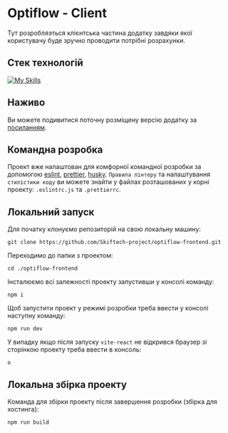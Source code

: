 # Optiflow - Client

Тут розробляэться клієнтська частина додатку завдяки якої користувачу буде зручно проводити потрібні розрахунки.

## Стек технологій

[![My Skills](https://skillicons.dev/icons?i=js,react,threejs,materialui,vite&theme=dark)](https://skillicons.dev)

## Наживо

Ви можете подивитися поточну розміщену версію додатку за [посиланням](https://optiflow-skiftech.netlify.app/).

## Командна розробка

Проект вже налаштован для комфорної командної розробки за допомогою [eslint](https://eslint.org/), [prettier](https://prettier.io/), [husky](https://typicode.github.io/husky/).
`Правила лінтеру` та налаштування `стилістики коду` ви можете знайти у файлах розташованих у корні проекту: `.eslintrc.js` та `.prettierrc`.

## Локальний запуск

Для початку клонуємо репозиторій на свою локальну машину:

```
git clone https://github.com/Skiftech-project/optiflow-frontend.git
```

Переходимо до папки з проектом:

```
cd ./optiflow-frontend
```

Інсталюємо всі залежності проекту запустивши у консолі команду:

```
npm i
```

Щоб запустити проект у режимі розробки треба ввести у консолі наступну команду:

```
npm run dev
```

У випадку якщо після запуску `vite-react` не відкрився браузер зі сторінкою проекту треба ввести в консоль:

```
o
```

## Локальна збірка проекту

Команда для збірки проекту після завершення розробки (збірка для хостинга):

```
npm run build
```

